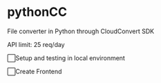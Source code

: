 # pythonCC
File converter in Python through CloudConvert SDK

API limit: 25 req/day

<p>⬜Setup and testing in local environment</p>
<p>⬜Create Frontend</p>

